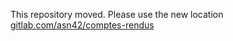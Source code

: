 This repository moved. Please use the new location [gitlab.com/asn42/comptes-rendus](https://gitlab.com/asn42/comptes-rendus)
